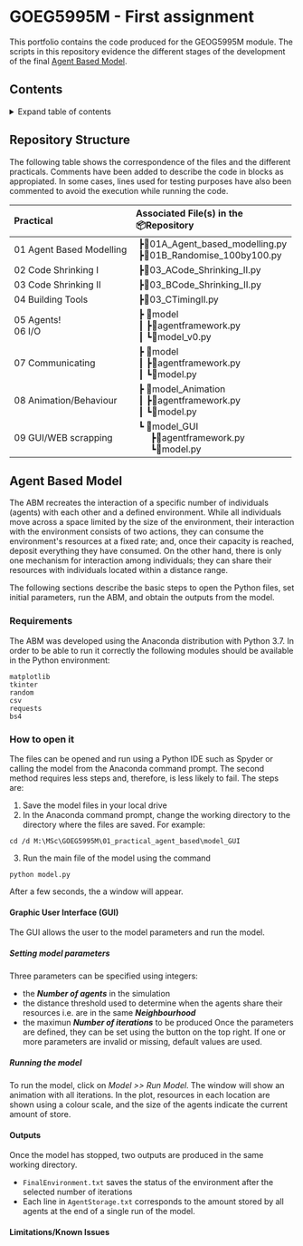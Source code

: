 # GOEG5995M - First assignment
This portfolio contains the code produced for the GEOG5995M module. The scripts in this repository evidence
the different stages of the development of the final [Agent Based Model](#agent-based-model). 


## Contents
<details>
  <summary>Expand table of contents</summary>
  
  1. [Repository Structure](#repository-structure)
  2. [Agent Based Model](#agent-based-model)
      1. [Requirements](#requirements)
      1. [How to open it](#how-to-open-it)
      2. [Graphic User Interface](#graphic-user-interface-gui)
      3. [Outputs](#outputs)
      4. [Limitations and Known Issues](#limitationsknown-issues)
</details>

## Repository Structure
The following table shows the correspondence of the files and the different practicals. Comments have been added to describe the code in blocks as appropiated. In some cases, lines used for testing purposes have also been commented to avoid the execution while running the code.    

|  Practical | Associated File(s) in the<br> 📦Repository|
| :------------ | :------------ |
| 01 Agent Based Modelling  | &nbsp;┣📜01A_Agent_based_modelling.py<br>&nbsp;┣📜01B_Randomise_100by100.py|
| 02 Code Shrinking I | &nbsp;┣📜03_ACode_Shrinking_II.py  |
| 03 Code Shrinking II  |&nbsp;┣📜03_BCode_Shrinking_II.py  |
| 04 Building Tools  |&nbsp;┣📜03_CTimingII.py |
| 05 Agents!<br />06 I/O|&nbsp;┣ 📂model<br />&nbsp;┃ ┣📜agentframework.py<br>&nbsp;┃ ┗📜model_v0.py|
| 07 Communicating  |&nbsp;┣ 📂model<br />&nbsp;┃ ┣📜agentframework.py<br>&nbsp;┃ ┗📜model.py |
| 08 Animation/Behaviour  |&nbsp;┣ 📂model_Animation<br />&nbsp;┃ ┣📜agentframework.py<br>&nbsp;┃ ┗📜model.py  |
| 09 GUI/WEB scrapping |&nbsp;┗ 📂model_GUI<br /> &nbsp; &nbsp; &nbsp;  ┣📜agentframework.py<br> &nbsp; &nbsp; &nbsp;  ┗📜model.py  |

## Agent Based Model
The ABM recreates the interaction of a specific number of individuals (agents) with each other and a defined environment. While all individuals move across a space limited by the size of the environment, their interaction with the environment consists of two actions, they can consume the environment's resources at a fixed rate; and, once their capacity is reached, deposit everything they have consumed. On the other hand, there is only one mechanism for interaction among individuals; they can share their resources with individuals located within a distance range.

The following sections describe the basic steps to open the Python files, set initial parameters, run the ABM, and obtain the outputs from the model.

### Requirements
The ABM was developed using the Anaconda distribution with Python 3.7. In order to be able to run it correctly the following modules should be available in the Python environment:
```
matplotlib
tkinter
random
csv
requests
bs4
```
### How to open it
The files can be opened and run using a Python IDE such as Spyder or calling the model from the Anaconda command prompt. The second method requires less steps and, therefore, is less likely to fail. The steps are: 
1. Save the model files in your local drive
2. In the Anaconda command prompt, change the working directory to the directory where the files are saved. For example:
```
cd /d M:\MSc\GOEG5995M\01_practical_agent_based\model_GUI
```
3. Run the main file of the model using the command
```
python model.py
```
After a few seconds, the a window will appear.
#### Graphic User Interface (GUI)
The GUI allows the user to the model parameters and run the model.
##### Setting model parameters
Three parameters can be specified using integers:
- the __*Number of agents*__ in the simulation
- the distance threshold used to determine when the agents share their resources i.e. are in the same __*Neighbourhood*__
- the maximun __*Number of iterations*__ to be produced
Once the parameters are defined, they can be set using the button on the top right. If one or more parameters are invalid or missing, default values are used. 
##### Running the model 
To run the model, click on *Model >> Run Model*. The window will show an animation with all iterations. In the plot, resources in each location are shown using a colour scale, and the size of the agents indicate the current amount of store.
#### Outputs
Once the model has stopped, two outputs are produced in the same working directory.
- ```FinalEnvironment.txt``` saves the status of the environment after the selected number of iterations
- Each line in ```AgentStorage.txt``` corresponds to the amount stored by all agents at the end of a single run of the model.
#### Limitations/Known Issues
